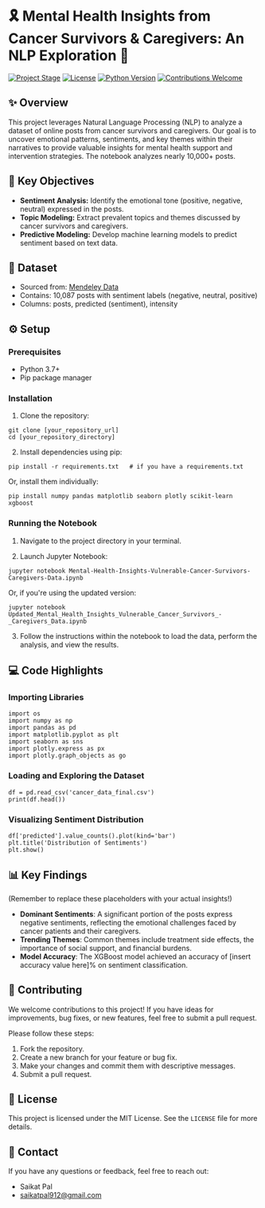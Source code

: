
# 🎗️ Mental Health Insights from Cancer Survivors & Caregivers: An NLP Exploration 🧠

[![Project Stage](https://img.shields.io/badge/Status-Complete-brightgreen.svg?style=for-the-badge)](https://shields.io/)
[![License](https://img.shields.io/badge/License-MIT-yellow.svg?style=for-the-badge)](https://opensource.org/licenses/MIT)
[![Python Version](https://img.shields.io/badge/Python-3.7+-blue.svg?style=for-the-badge)](https://www.python.org/)
[![Contributions Welcome](https://img.shields.io/badge/Contributions-Welcome-orange.svg?style=for-the-badge)](https://makeapullrequest.com/)

## ✨ Overview

This project leverages Natural Language Processing (NLP) to analyze a dataset of online posts from cancer survivors and caregivers. Our goal is to uncover emotional patterns, sentiments, and key themes within their narratives to provide valuable insights for mental health support and intervention strategies. The notebook analyzes nearly 10,000+ posts.

## 🎯 Key Objectives

*   **Sentiment Analysis:** Identify the emotional tone (positive, negative, neutral) expressed in the posts.
*   **Topic Modeling:** Extract prevalent topics and themes discussed by cancer survivors and caregivers.
*   **Predictive Modeling:** Develop machine learning models to predict sentiment based on text data.

## 💾 Dataset

*   Sourced from: [Mendeley Data](https://data.mendeley.com/datasets/69dcnv2gzd/1)
*   Contains: 10,087 posts with sentiment labels (negative, neutral, positive)
*   Columns: posts, predicted (sentiment), intensity

## ⚙️ Setup

### Prerequisites

*   Python 3.7+
*   Pip package manager

### Installation

1.  Clone the repository:

   ```
   git clone [your_repository_url]
   cd [your_repository_directory]
   ```

2.  Install dependencies using pip:

   ```
   pip install -r requirements.txt   # if you have a requirements.txt
   ```

   Or, install them individually:

   ```
   pip install numpy pandas matplotlib seaborn plotly scikit-learn xgboost
   ```

### Running the Notebook

1.  Navigate to the project directory in your terminal.

2.  Launch Jupyter Notebook:

   ```
   jupyter notebook Mental-Health-Insights-Vulnerable-Cancer-Survivors-Caregivers-Data.ipynb
   ```

   Or, if you're using the updated version:

   ```
   jupyter notebook Updated_Mental_Health_Insights_Vulnerable_Cancer_Survivors_-_Caregivers_Data.ipynb
   ```

3. Follow the instructions within the notebook to load the data, perform the analysis, and view the results.

## 💻 Code Highlights

### Importing Libraries

```
import os
import numpy as np
import pandas as pd
import matplotlib.pyplot as plt
import seaborn as sns
import plotly.express as px
import plotly.graph_objects as go
```

### Loading and Exploring the Dataset

```
df = pd.read_csv('cancer_data_final.csv')
print(df.head())
```

### Visualizing Sentiment Distribution

```
df['predicted'].value_counts().plot(kind='bar')
plt.title('Distribution of Sentiments')
plt.show()
```

## 📊 Key Findings

(Remember to replace these placeholders with your actual insights!)

*   **Dominant Sentiments**: A significant portion of the posts express negative sentiments, reflecting the emotional challenges faced by cancer patients and their caregivers.
*   **Trending Themes**: Common themes include treatment side effects, the importance of social support, and financial burdens.
*   **Model Accuracy**: The XGBoost model achieved an accuracy of [insert accuracy value here]% on sentiment classification.

## 🤝 Contributing

We welcome contributions to this project! If you have ideas for improvements, bug fixes, or new features, feel free to submit a pull request.

Please follow these steps:

1.  Fork the repository.
2.  Create a new branch for your feature or bug fix.
3.  Make your changes and commit them with descriptive messages.
4.  Submit a pull request.

## 📜 License

This project is licensed under the MIT License. See the `LICENSE` file for more details.

## 📧 Contact

If you have any questions or feedback, feel free to reach out:

*   Saikat Pal 
*   saikatpal912@gmail.com



